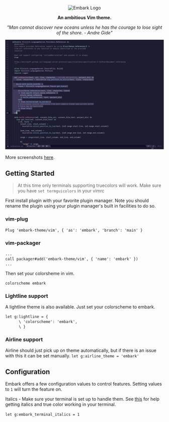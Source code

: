 <p align="center"><img src="Embark.svg" alt="Embark Logo"/></p>

<p align="center"><strong>An ambitious Vim theme.</strong></p>

<p align="center"><em>"Man cannot discover new oceans unless he has the courage to lose sight of the shore. - Andre Gide"</em></p>

![embark screenshot](./embark-screenshot.png)

More screenshots [here](https://github.com/embark-theme/vim/wiki/Screenshots).

## Getting Started

> At this time only terminals supporting truecolors will work. Make sure you have `set termguicolors` in your vimrc

First install plugin with your favorite plugin manager. Note you should rename the plugin using your plugin manager's built in facilities to do so.

### vim-plug
```
Plug 'embark-theme/vim', { 'as': 'embark', 'branch': 'main' }
```

### vim-packager
```
...
call packager#add('embark-theme/vim', { 'name': 'embark' })
...
```

Then set your colorsheme in vim.
```
colorscheme embark
```

### Lightline support

A lightline theme is also available. Just set your colorscheme to embark.

```
let g:lightline = {
      \ 'colorscheme': 'embark',
      \ }
```

### Airline support

Airline should just pick up on theme automatically, but if there is an issue with this it can be set manually.
`let g:airline_theme = 'embark'`

## Configuration

Embark offers a few configuration values to control features. Setting values to `1` will turn the feature on.

Italics - Make sure your terminal is set up to handle them. See [this](https://medium.com/@dubistkomisch/how-to-actually-get-italics-and-true-colour-to-work-in-iterm-tmux-vim-9ebe55ebc2be) for help getting italics and true color working in your terminal.

`let g:embark_terminal_italics = 1`

